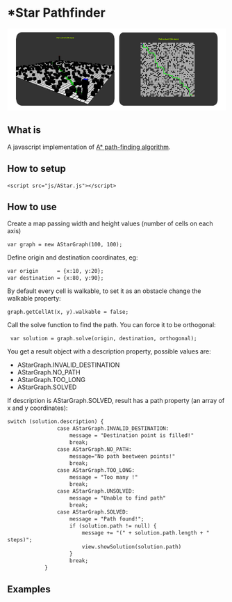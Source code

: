 # *Star Pathfinder

<p align="center">
  <img src="https://github.com/erosmarcon/astar-js/blob/master/images/screenshots/AStar-shot-1.png"/>
</p>

## What is
A javascript implementation of [A* path-finding algorithm](https://en.wikipedia.org/wiki/A*_search_algorithm).

## How to setup

    <script src="js/AStar.js"></script>

## How to use

Create a map passing width and height values (number of cells on each axis)

    var graph = new AStarGraph(100, 100);

Define origin and destination coordinates, eg:

    var origin      = {x:10, y:20};
    var destination = {x:80, y:90};

By default every cell is walkable, to set it as an obstacle change the walkable property:

    graph.getCellAt(x, y).walkable = false;


Call the solve function to find the path. You can force it to be orthogonal:

     var solution = graph.solve(origin, destination, orthogonal);


You get a result object with a description property, possible values are:

* AStarGraph.INVALID_DESTINATION
* AStarGraph.NO_PATH
* AStarGraph.TOO_LONG
* AStarGraph.SOLVED

If description is AStarGraph.SOLVED, result has a path property (an array of x and y coordinates):


    switch (solution.description) {
                    case AStarGraph.INVALID_DESTINATION:
                        message = "Destination point is filled!"
                        break;
                    case AStarGraph.NO_PATH:
                        message="No path beetween points!"
                        break;
                    case AStarGraph.TOO_LONG:
                        message = "Too many !"
                        break;
                    case AStarGraph.UNSOLVED:
                        message = "Unable to find path"
                        break;
                    case AStarGraph.SOLVED:
                        message = "Path found!";
                        if (solution.path != null) {
                            message += "(" + solution.path.length + " steps)";
                            view.showSolution(solution.path)
                        }
                        break;
                }

## Examples


